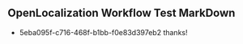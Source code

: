 ## OpenLocalization Workflow Test MarkDown
* 5eba095f-c716-468f-b1bb-f0e83d397eb2 thanks!

<!--HONumber=Jul16_HO5-->


